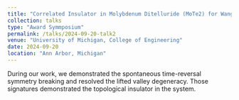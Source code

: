 ```yaml
---
title: "Correlated Insulator in Molybdenum Ditelluride (MoTe2) for Wang Chu Chien-Wen Award Symmposium"
collection: talks
type: "Award Symmposium"
permalink: /talks/2024-09-20-talk2
venue: "University of Michigan, College of Engineering"
date: 2024-09-20
location: "Ann Arbor, Michigan"
---
```


During our work, we demonstrated the spontaneous time-reversal symmetry breaking and resolved the lifted valley degeneracy. Those signatures demonstrated the topological insulator in the system.
